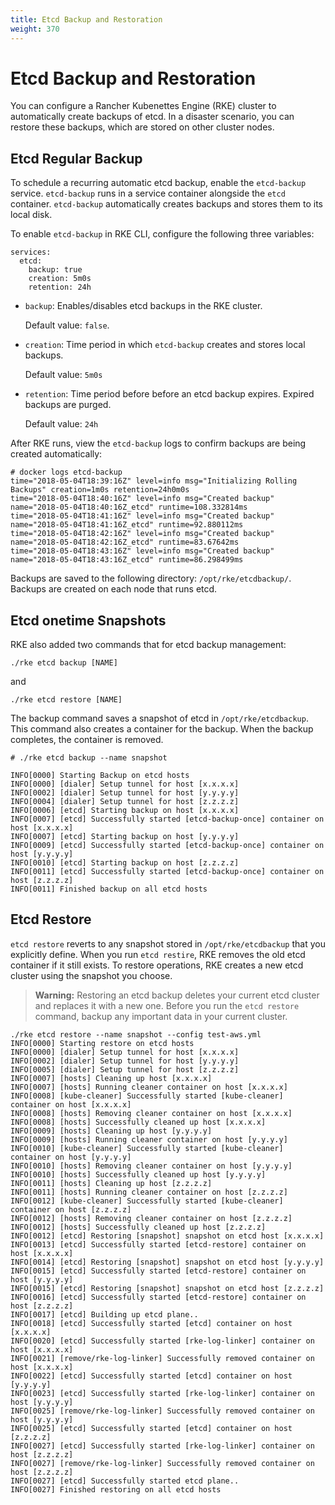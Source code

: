 ```yaml
---
title: Etcd Backup and Restoration
weight: 370
---
```


# Etcd Backup and Restoration

You can configure a Rancher Kubenettes Engine (RKE) cluster to automatically create backups of etcd. In a disaster scenario, you can restore these backups, which are stored on other cluster nodes.

## Etcd Regular Backup

To schedule a recurring automatic etcd backup, enable the `etcd-backup` service. `etcd-backup` runs in a service container alongside the `etcd` container. `etcd-backup` automatically creates backups and stores them to its local disk.

To enable `etcd-backup` in RKE CLI, configure the following three variables:

```
services:
  etcd:
    backup: true
    creation: 5m0s
    retention: 24h
```

- `backup`: Enables/disables etcd backups in the RKE cluster.

	Default value: `false`.
- `creation`: Time period in which `etcd-backup` creates and stores local backups.

	Default value: `5m0s`

- `retention`: Time period before before an etcd backup expires. Expired backups are purged.

	Default value: `24h`

After RKE runs, view the `etcd-backup` logs to confirm backups are being created automatically:
```
# docker logs etcd-backup
time="2018-05-04T18:39:16Z" level=info msg="Initializing Rolling Backups" creation=1m0s retention=24h0m0s
time="2018-05-04T18:40:16Z" level=info msg="Created backup" name="2018-05-04T18:40:16Z_etcd" runtime=108.332814ms
time="2018-05-04T18:41:16Z" level=info msg="Created backup" name="2018-05-04T18:41:16Z_etcd" runtime=92.880112ms
time="2018-05-04T18:42:16Z" level=info msg="Created backup" name="2018-05-04T18:42:16Z_etcd" runtime=83.67642ms
time="2018-05-04T18:43:16Z" level=info msg="Created backup" name="2018-05-04T18:43:16Z_etcd" runtime=86.298499ms
```
Backups are saved to the following directory: `/opt/rke/etcdbackup/`. Backups are created on each node that runs etcd.


## Etcd onetime Snapshots

RKE also added two commands that for etcd backup management:
```
./rke etcd backup [NAME]
```
and
```
./rke etcd restore [NAME]
```

The backup command saves a snapshot of etcd in `/opt/rke/etcdbackup`. This command also creates a container for the backup. When the backup completes, the container is removed.

```
# ./rke etcd backup --name snapshot

INFO[0000] Starting Backup on etcd hosts
INFO[0000] [dialer] Setup tunnel for host [x.x.x.x]
INFO[0002] [dialer] Setup tunnel for host [y.y.y.y]
INFO[0004] [dialer] Setup tunnel for host [z.z.z.z]
INFO[0006] [etcd] Starting backup on host [x.x.x.x]
INFO[0007] [etcd] Successfully started [etcd-backup-once] container on host [x.x.x.x]
INFO[0007] [etcd] Starting backup on host [y.y.y.y]
INFO[0009] [etcd] Successfully started [etcd-backup-once] container on host [y.y.y.y]
INFO[0010] [etcd] Starting backup on host [z.z.z.z]
INFO[0011] [etcd] Successfully started [etcd-backup-once] container on host [z.z.z.z]
INFO[0011] Finished backup on all etcd hosts
```
## Etcd Restore

`etcd restore` reverts to any snapshot stored in `/opt/rke/etcdbackup` that you explicitly define. When you run `etcd restire`, RKE removes the old etcd container if it still exists. To restore operations, RKE creates a new etcd cluster using the snapshot you choose.

>**Warning:** Restoring an etcd backup deletes your current etcd cluster and replaces it with a new one. Before you run the `etcd restore` command, backup any important data in your current cluster.

```
./rke etcd restore --name snapshot --config test-aws.yml
INFO[0000] Starting restore on etcd hosts
INFO[0000] [dialer] Setup tunnel for host [x.x.x.x]
INFO[0002] [dialer] Setup tunnel for host [y.y.y.y]
INFO[0005] [dialer] Setup tunnel for host [z.z.z.z]
INFO[0007] [hosts] Cleaning up host [x.x.x.x]
INFO[0007] [hosts] Running cleaner container on host [x.x.x.x]
INFO[0008] [kube-cleaner] Successfully started [kube-cleaner] container on host [x.x.x.x]
INFO[0008] [hosts] Removing cleaner container on host [x.x.x.x]
INFO[0008] [hosts] Successfully cleaned up host [x.x.x.x]
INFO[0009] [hosts] Cleaning up host [y.y.y.y]
INFO[0009] [hosts] Running cleaner container on host [y.y.y.y]
INFO[0010] [kube-cleaner] Successfully started [kube-cleaner] container on host [y.y.y.y]
INFO[0010] [hosts] Removing cleaner container on host [y.y.y.y]
INFO[0010] [hosts] Successfully cleaned up host [y.y.y.y]
INFO[0011] [hosts] Cleaning up host [z.z.z.z]
INFO[0011] [hosts] Running cleaner container on host [z.z.z.z]
INFO[0012] [kube-cleaner] Successfully started [kube-cleaner] container on host [z.z.z.z]
INFO[0012] [hosts] Removing cleaner container on host [z.z.z.z]
INFO[0012] [hosts] Successfully cleaned up host [z.z.z.z]
INFO[0012] [etcd] Restoring [snapshot] snapshot on etcd host [x.x.x.x]
INFO[0013] [etcd] Successfully started [etcd-restore] container on host [x.x.x.x]
INFO[0014] [etcd] Restoring [snapshot] snapshot on etcd host [y.y.y.y]
INFO[0015] [etcd] Successfully started [etcd-restore] container on host [y.y.y.y]
INFO[0015] [etcd] Restoring [snapshot] snapshot on etcd host [z.z.z.z]
INFO[0016] [etcd] Successfully started [etcd-restore] container on host [z.z.z.z]
INFO[0017] [etcd] Building up etcd plane..
INFO[0018] [etcd] Successfully started [etcd] container on host [x.x.x.x]
INFO[0020] [etcd] Successfully started [rke-log-linker] container on host [x.x.x.x]
INFO[0021] [remove/rke-log-linker] Successfully removed container on host [x.x.x.x]
INFO[0022] [etcd] Successfully started [etcd] container on host [y.y.y.y]
INFO[0023] [etcd] Successfully started [rke-log-linker] container on host [y.y.y.y]
INFO[0025] [remove/rke-log-linker] Successfully removed container on host [y.y.y.y]
INFO[0025] [etcd] Successfully started [etcd] container on host [z.z.z.z]
INFO[0027] [etcd] Successfully started [rke-log-linker] container on host [z.z.z.z]
INFO[0027] [remove/rke-log-linker] Successfully removed container on host [z.z.z.z]
INFO[0027] [etcd] Successfully started etcd plane..
INFO[0027] Finished restoring on all etcd hosts
```
